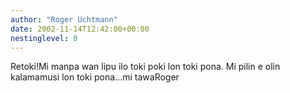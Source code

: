 ```yaml
---
author: "Roger Uchtmann"
date: 2002-11-14T12:42:00+00:00
nestinglevel: 0
---
```

Retoki!Mi manpa wan lipu ilo toki poki lon toki pona. Mi pilin e olin kalamamusi lon toki pona...mi tawaRoger